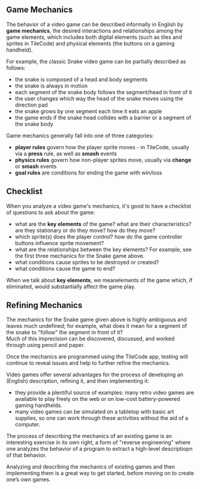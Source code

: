 ## Game Mechanics

The behavior of a video game can be described informally in English by **game mechanics**, 
the desired interactions and relationships among the game elements, which includes both 
digital elements (such as tiles and sprites in TileCode) and physical elements 
(the buttons on a gaming handheld). 

For example, the classic Snake video game can be partially described as follows:
- the snake is composed of a head and body segments
- the snake is always in motion
- each segment of the snake body follows the segment/head in front of it 
- the user changes which way the head of the snake moves using the direction pad
- the snake grows by one segment each time it eats an apple
- the game ends if the snake head collides with a barrier or a segment of the snake body

Game mechanics generally fall into one of three categories:
- **player rules** govern how the player sprite moves - in TileCode, usually via a **press** rule, as well as **smash** events
- **physics rules** govern how non-player sprites move, usually via **change** or **smash** events
- **goal rules** are conditions for ending the game with win/loss

## Checklist

When you analyze a video game's mechanics, it's good to have a checklist of questions
to ask about the game:
- what are the **key elements** of the game? what are their characteristics? are they stationary or do they move? how do they move?
- which sprite(s) does the player control? how do the game controller buttons influence sprite movement?
- what are the relationships between the key elements?  For example, see the first three mechanics for the Snake game above.
- what conditions cause sprites to be destroyed or created?
- what conditions cause the game to end?

When we talk about **key elements**, we meanelements of the game which, if eliminated,
would substantially affect the game play. 

## Refining Mechanics

The mechanics for the Snake game given above is highly ambiguous and leaves much undefined; 
for example, what does it mean for a segment of the snake to "follow" the segment in front of it?  
Much of this imprecision can be discovered, discussed, and worked through using pencil and paper. 

Once  the mechanics are programmed using the TileCode app, testing will continue to reveal
issues and help to further refine the mechanics.

Video games offer several advantages for the process of developing an (English) description, 
refining it, and then implementing it:
- they provide a plentiful source of examples: many retro video games are available to play freely on the web or on low-cost battery-powered gaming handhelds.  
- many video games can be simulated on a tabletop with basic art supplies, so one can work through these activities without the aid of a computer.

The process of describing the mechanics of an existing game is an interesting exercise in its own right, 
a form of "reverse engineering" where one analyzes the behavior of a program to extract
a high-level descriptiopn of that behavior. 

Analyzing and describing the mechanics of existing games and then implementing them is a great way 
to get started, before moving on to create one’s own games. 


